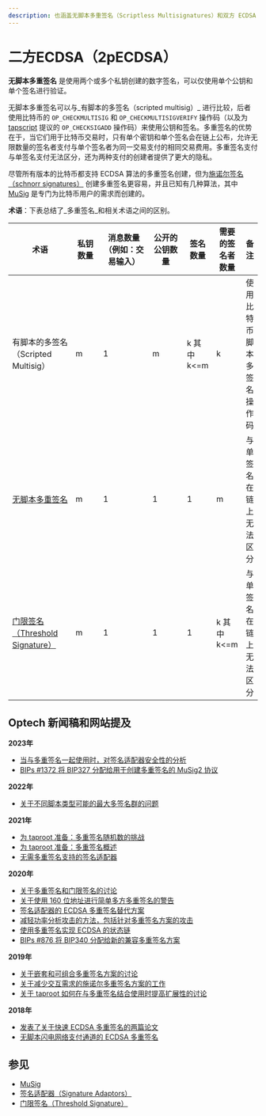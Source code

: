 ```yaml
---
description: 也涵盖无脚本多重签名（Scriptless Multisignatures）和双方 ECDSA（Two-Party ECDSA）
---
```


# 二方ECDSA（2pECDSA）

**无脚本多重签名** 是使用两个或多个私钥创建的数字签名，可以仅使用单个公钥和单个签名进行验证。

无脚本多重签名可以与_有脚本的多签名（scripted multisig）_ 进行比较，后者使用比特币的 `OP_CHECKMULTISIG` 和 `OP_CHECKMULTISIGVERIFY` 操作码（以及为 [tapscript](https://bitcoinops.org/en/topics/tapscript/) 提议的 `OP_CHECKSIGADD` 操作码）来使用公钥和签名。多重签名的优势在于，当它们用于比特币交易时，只有单个密钥和单个签名会在链上公布，允许无限数量的签名者支付与单个签名者为同一交易支付的相同交易费用。多重签名支付与单签名支付无法区分，还为两种支付的创建者提供了更大的隐私。

尽管所有版本的比特币都支持 ECDSA 算法的多重签名创建，但为[施诺尔签名（schnorr signatures）](https://bitcoinops.org/en/topics/schnorr-signatures/) 创建多重签名更容易，并且已知有几种算法，其中 [MuSig](https://bitcoinops.org/en/topics/musig/) 是专门为比特币用户的需求而创建的。

**术语**：下表总结了_多重签名_和相关术语之间的区别。

<table><thead><tr><th width="161">术语</th><th width="98">私钥数量</th><th width="210">消息数量（例如：交易输入）</th><th width="146">公开的公钥数量</th><th>签名数量</th><th>需要的签名者数量</th><th>备注</th></tr></thead><tbody><tr><td>有脚本的多签名（Scripted Multisig）</td><td>m</td><td>1</td><td>m</td><td>k 其中 k&#x3C;=m</td><td>k</td><td>使用比特币脚本多签名操作码</td></tr><tr><td><a href="https://bitcoinops.org/en/topics/multisignature/">无脚本多重签名</a></td><td>m</td><td>1</td><td>1</td><td>1</td><td>m</td><td>与单签名在链上无法区分</td></tr><tr><td><a href="https://bitcoinops.org/en/topics/threshold-signature/">门限签名（Threshold Signature）</a></td><td>m</td><td>1</td><td>1</td><td>1</td><td>k 其中 k&#x3C;=m</td><td>与单签名在链上无法区分</td></tr></tbody></table>

## Optech 新闻稿和网站提及

**2023年**

* [当与多重签名一起使用时，对签名适配器安全性的分析](https://bitcoinops.org/en/newsletters/2023/05/03/#analysis-of-signature-adaptor-security)
* [BIPs #1372 将 BIP327 分配给用于创建多重签名的 MuSig2 协议](https://bitcoinops.org/en/newsletters/2023/04/12/#bips-1372)

**2022年**

* [关于不同脚本类型可能的最大多签名群的问题](https://bitcoinops.org/en/newsletters/2022/06/29/#what-is-the-largest-multisig-quorum-currently-possible)

**2021年**

* [为 taproot 准备：多重签名随机数的挑战](https://bitcoinops.org/en/newsletters/2021/08/11/#preparing-for-taproot-8-multisignature-nonces)
* [为 taproot 准备：多重签名概述](https://bitcoinops.org/en/newsletters/2021/08/04/#preparing-for-taproot-7-multisignatures)
* [无需多重签名支持的签名适配器](https://bitcoinops.org/en/newsletters/2021/04/28/#support-for-ecdsa-signature-adaptors-added-to-libsecp256k1-zkp)

**2020年**

* [关于多重签名和门限签名的讨论](https://bitcoinops.org/en/newsletters/2020/07/01/#schnorr-signatures-and-multisignatures)
* [关于使用 160 位地址进行简单多方多重签名的警告](https://bitcoinops.org/en/newsletters/2020/06/24/#reminder-about-collision-attack-risks-on-two-party-ecdsa)
* [签名适配器的 ECDSA 多重签名替代方案](https://bitcoinops.org/en/newsletters/2020/04/08/#work-on-ptlcs-for-ln-using-simplified-ecdsa-adaptor-signatures)
* [减轻功率分析攻击的方法，包括针对多重签名方案的攻击](https://bitcoinops.org/en/newsletters/2020/04/01/#mitigating-differential-power-analysis-in-schnorr-signatures)
* [使用多重签名实现 ECDSA 的状态链](https://bitcoinops.org/en/newsletters/2020/04/01/#implementing-statechains-without-schnorr-or-eltoo)
* [BIPs #876 将 BIP340 分配给新的兼容多重签名方案](https://bitcoinops.org/en/newsletters/2020/01/29/#bip340)

**2019年**

* [关于嵌套和可组合多重签名方案的讨论](https://bitcoinops.org/en/newsletters/2019/12/04/#continued-schnorr-taproot-discussion)
* [关于减少交互需求的施诺尔多重签名方案的工作](https://bitcoinops.org/en/newsletters/2019/11/27/#schnorr-taproot-updates)
* [关于 taproot 如何在与多重签名结合使用时提高扩展性的讨论](https://bitcoinops.org/en/newsletters/2019/09/18/#blockchain-design-patterns-layers-and-scaling-approaches)

**2018年**

* [发表了关于快速 ECDSA 多重签名的两篇论文](https://bitcoinops.org/en/newsletters/2018/10/23/#two-papers-published-on-fast-multiparty-ecdsa)
* [无脚本闪电网络支付通道的 ECDSA 多重签名](https://bitcoinops.org/en/newsletters/2018/10/09/#multiparty-ecdsa-for-scriptless-lightning-network-payment-channels)

## 参见

* [MuSig](https://bitcoinops.org/en/topics/musig/)
* [签名适配器（Signature Adaptors）](https://bitcoinops.org/en/topics/adaptor-signatures/)
* [门限签名（Threshold Signature）](https://bitcoinops.org/en/topics/threshold-signature/)
